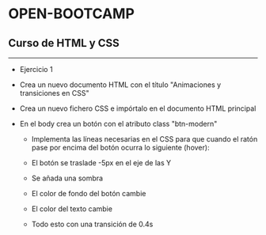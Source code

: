 # OPEN-BOOTCAMP

## Curso de HTML y CSS
***

- Ejercicio 1

* Crea un nuevo documento HTML con el título "Animaciones y transiciones en CSS"

* Crea un nuevo fichero CSS e impórtalo en el documento HTML principal

* En el body crea un botón con el atributo class "btn-modern"

    - Implementa las líneas necesarias en el CSS para que cuando el ratón pase por encima del botón ocurra lo siguiente (hover):

    - El botón se traslade -5px en el eje de las Y

    - Se añada una sombra

    - El color de fondo del botón cambie

    - El color del texto cambie

    - Todo esto con una transición de 0.4s